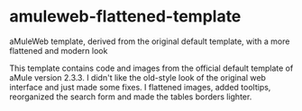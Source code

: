# amuleweb-flattened-template
aMuleWeb template, derived from the original default template, with a more flattened and modern look

This template contains code and images from the official default template of aMule version 2.3.3. I didn't like the old-style look of the original web interface and just made some fixes. I flattened images, added tooltips, reorganized the search form and made the tables borders lighter.
